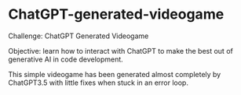 # ChatGPT-generated-videogame

Challenge: ChatGPT Generated Videogame

Objective: learn how to interact with ChatGPT to make the best out of generative AI in code development.

This simple videogame has been generated almost completely by ChatGPT3.5 with little fixes when stuck in an error loop.

